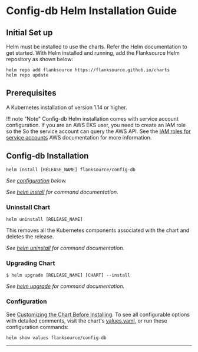 # Config-db Helm Installation Guide 
## Initial Set up

Helm must be installed to use the charts. Refer the Helm documentation to get started.
With Helm installed and running, add the Flanksource Helm repository as shown below:
```console
helm repo add flanksource https://flanksource.github.io/charts
helm repo update
```

## Prerequisites
A Kubernetes installation of version 1.14 or higher.

!!! note "Note"
    Config-db Helm installation comes with service account configuration. If you are an AWS EKS user, you need to create an IAM role so the So the service account can query the AWS API. See the [IAM roles for service accounts](https://docs.aws.amazon.com/eks/latest/userguide/iam-roles-for-service-accounts.html) AWS documentation for more information. 


## Config-db Installation
```console
helm install [RELEASE_NAME] flanksource/config-db
```

_See [configuration](#configuration) below._

_See [helm install](https://helm.sh/docs/helm/helm_install/) for command documentation._

### Uninstall Chart

```console
helm uninstall [RELEASE_NAME]
```

This removes all the Kubernetes components associated with the chart and deletes the release.

_See [helm uninstall](https://helm.sh/docs/helm/helm_uninstall/) for command documentation._

### Upgrading Chart

```console
$ helm upgrade [RELEASE_NAME] [CHART] --install
```

_See [helm upgrade](https://helm.sh/docs/helm/helm_upgrade/) for command documentation._

### Configuration

See [Customizing the Chart Before Installing](https://helm.sh/docs/intro/using_helm/#customizing-the-chart-before-installing). To see all configurable options with detailed comments, visit the chart's [values.yaml](https://github.com/flanksource/config-db/blob/main/chart/values.yaml), or run these configuration commands:

```console
helm show values flanksource/config-db
```

---
